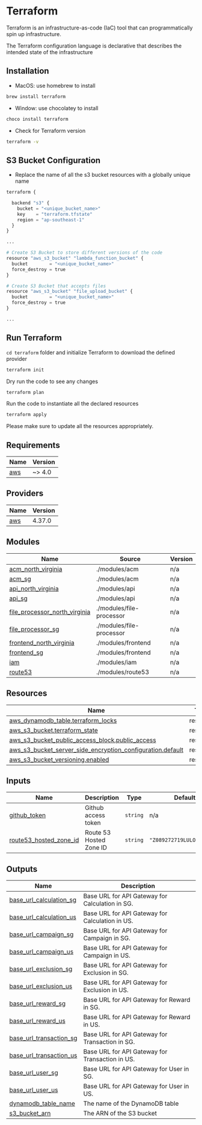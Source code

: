 # Terraform

Terraform is an infrastructure-as-code (IaC) tool that can programmatically spin up infrastructure.

The Terraform configuration language is declarative that describes the intended state of the infrastructure

## Installation

- MacOS: use homebrew to install

```bash
brew install terraform
```

- Window: use chocolatey to install

```bash
choco install terraform
```

- Check for Terraform version

```bash
terraform -v
```

## S3 Bucket Configuration

- Replace the name of all the s3 bucket resources with a globally unique name

```python
terraform {

  backend "s3" {
    bucket = "<unique_bucket_name>"
    key    = "terraform.tfstate"
    region = "ap-southeast-1"
  }
}

...

# Create S3 Bucket to store different versions of the code
resource "aws_s3_bucket" "lambda_function_bucket" {
  bucket        = "<unique_bucket_name>"
  force_destroy = true
}

# Create S3 Bucket that accepts files
resource "aws_s3_bucket" "file_upload_bucket" {
  bucket        = "<unique_bucket_name>"
  force_destroy = true
}

...

```

## Run Terraform

`cd terraform` folder and initialize Terraform to download the defined provider

```bash
terraform init
```

Dry run the code to see any changes

```bash
terraform plan
```

Run the code to instantiate all the declared resources

```bash
terraform apply
```

Please make sure to update all the resources appropriately.

<!-- BEGIN_TF_DOCS -->
## Requirements

| Name | Version |
|------|---------|
| <a name="requirement_aws"></a> [aws](#requirement\_aws) | ~> 4.0 |

## Providers

| Name | Version |
|------|---------|
| <a name="provider_aws"></a> [aws](#provider\_aws) | 4.37.0 |

## Modules

| Name | Source | Version |
|------|--------|---------|
| <a name="module_acm_north_virginia"></a> [acm\_north\_virginia](#module\_acm\_north\_virginia) | ./modules/acm | n/a |
| <a name="module_acm_sg"></a> [acm\_sg](#module\_acm\_sg) | ./modules/acm | n/a |
| <a name="module_api_north_virginia"></a> [api\_north\_virginia](#module\_api\_north\_virginia) | ./modules/api | n/a |
| <a name="module_api_sg"></a> [api\_sg](#module\_api\_sg) | ./modules/api | n/a |
| <a name="module_file_processor_north_virginia"></a> [file\_processor\_north\_virginia](#module\_file\_processor\_north\_virginia) | ./modules/file-processor | n/a |
| <a name="module_file_processor_sg"></a> [file\_processor\_sg](#module\_file\_processor\_sg) | ./modules/file-processor | n/a |
| <a name="module_frontend_north_virginia"></a> [frontend\_north\_virginia](#module\_frontend\_north\_virginia) | ./modules/frontend | n/a |
| <a name="module_frontend_sg"></a> [frontend\_sg](#module\_frontend\_sg) | ./modules/frontend | n/a |
| <a name="module_iam"></a> [iam](#module\_iam) | ./modules/iam | n/a |
| <a name="module_route53"></a> [route53](#module\_route53) | ./modules/route53 | n/a |

## Resources

| Name | Type |
|------|------|
| [aws_dynamodb_table.terraform_locks](https://registry.terraform.io/providers/hashicorp/aws/latest/docs/resources/dynamodb_table) | resource |
| [aws_s3_bucket.terraform_state](https://registry.terraform.io/providers/hashicorp/aws/latest/docs/resources/s3_bucket) | resource |
| [aws_s3_bucket_public_access_block.public_access](https://registry.terraform.io/providers/hashicorp/aws/latest/docs/resources/s3_bucket_public_access_block) | resource |
| [aws_s3_bucket_server_side_encryption_configuration.default](https://registry.terraform.io/providers/hashicorp/aws/latest/docs/resources/s3_bucket_server_side_encryption_configuration) | resource |
| [aws_s3_bucket_versioning.enabled](https://registry.terraform.io/providers/hashicorp/aws/latest/docs/resources/s3_bucket_versioning) | resource |

## Inputs

| Name | Description | Type | Default | Required |
|------|-------------|------|---------|:--------:|
| <a name="input_github_token"></a> [github\_token](#input\_github\_token) | Github access token | `string` | n/a | yes |
| <a name="input_route53_hosted_zone_id"></a> [route53\_hosted\_zone\_id](#input\_route53\_hosted\_zone\_id) | Route 53 Hosted Zone ID | `string` | `"Z089272719LULOG2M18OT"` | no |

## Outputs

| Name | Description |
|------|-------------|
| <a name="output_base_url_calculation_sg"></a> [base\_url\_calculation\_sg](#output\_base\_url\_calculation\_sg) | Base URL for API Gateway for Calculation in SG. |
| <a name="output_base_url_calculation_us"></a> [base\_url\_calculation\_us](#output\_base\_url\_calculation\_us) | Base URL for API Gateway for Calculation in US. |
| <a name="output_base_url_campaign_sg"></a> [base\_url\_campaign\_sg](#output\_base\_url\_campaign\_sg) | Base URL for API Gateway for Campaign in SG. |
| <a name="output_base_url_campaign_us"></a> [base\_url\_campaign\_us](#output\_base\_url\_campaign\_us) | Base URL for API Gateway for Campaign in US. |
| <a name="output_base_url_exclusion_sg"></a> [base\_url\_exclusion\_sg](#output\_base\_url\_exclusion\_sg) | Base URL for API Gateway for Exclusion in SG. |
| <a name="output_base_url_exclusion_us"></a> [base\_url\_exclusion\_us](#output\_base\_url\_exclusion\_us) | Base URL for API Gateway for Exclusion in US. |
| <a name="output_base_url_reward_sg"></a> [base\_url\_reward\_sg](#output\_base\_url\_reward\_sg) | Base URL for API Gateway for Reward in SG. |
| <a name="output_base_url_reward_us"></a> [base\_url\_reward\_us](#output\_base\_url\_reward\_us) | Base URL for API Gateway for Reward in US. |
| <a name="output_base_url_transaction_sg"></a> [base\_url\_transaction\_sg](#output\_base\_url\_transaction\_sg) | Base URL for API Gateway for Transaction in SG. |
| <a name="output_base_url_transaction_us"></a> [base\_url\_transaction\_us](#output\_base\_url\_transaction\_us) | Base URL for API Gateway for Transaction in US. |
| <a name="output_base_url_user_sg"></a> [base\_url\_user\_sg](#output\_base\_url\_user\_sg) | Base URL for API Gateway for User in SG. |
| <a name="output_base_url_user_us"></a> [base\_url\_user\_us](#output\_base\_url\_user\_us) | Base URL for API Gateway for User in US. |
| <a name="output_dynamodb_table_name"></a> [dynamodb\_table\_name](#output\_dynamodb\_table\_name) | The name of the DynamoDB table |
| <a name="output_s3_bucket_arn"></a> [s3\_bucket\_arn](#output\_s3\_bucket\_arn) | The ARN of the S3 bucket |
<!-- END_TF_DOCS -->
